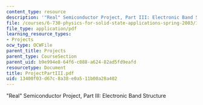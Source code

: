 ```yaml
---
content_type: resource
description: '"Real" Semiconductor Project, Part III: Electronic Band Structure'
file: /courses/6-730-physics-for-solid-state-applications-spring-2003/13400f03d67c8a38e0a511b00a28a402_ProjectPartIII.pdf
file_type: application/pdf
learning_resource_types:
- Projects
ocw_type: OCWFile
parent_title: Projects
parent_type: CourseSection
parent_uid: b9e994e8-64f6-c088-a624-82ad5fd9eafd
resourcetype: Document
title: ProjectPartIII.pdf
uid: 13400f03-d67c-8a38-e0a5-11b00a28a402
---
```

"Real" Semiconductor Project, Part III: Electronic Band Structure

